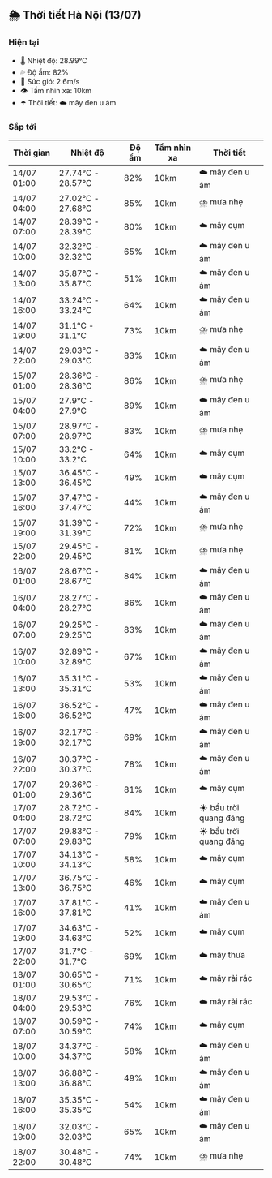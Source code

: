 ## 🌦️ Thời tiết Hà Nội (13/07)

### Hiện tại

- 🌡️ Nhiệt độ: 28.99℃
- 💦 Độ ẩm: 82%
- 💨 Sức gió: 2.6m/s
- 👁️ Tầm nhìn xa: 10km
- ☂️ Thời tiết: ☁️ mây đen u ám

### Sắp tới

| Thời gian | Nhiệt độ | Độ ẩm | Tầm nhìn xa | Thời tiết |
| --- | --- | --- | --- | --- |
| 14/07 01:00 | 27.74℃ - 28.57℃ | 82% | 10km | ☁️ mây đen u ám |
| 14/07 04:00 | 27.02℃ - 27.68℃ | 85% | 10km | ⛈️ mưa nhẹ |
| 14/07 07:00 | 28.39℃ - 28.39℃ | 80% | 10km | ☁️ mây cụm |
| 14/07 10:00 | 32.32℃ - 32.32℃ | 65% | 10km | ☁️ mây đen u ám |
| 14/07 13:00 | 35.87℃ - 35.87℃ | 51% | 10km | ☁️ mây đen u ám |
| 14/07 16:00 | 33.24℃ - 33.24℃ | 64% | 10km | ☁️ mây đen u ám |
| 14/07 19:00 | 31.1℃ - 31.1℃ | 73% | 10km | ⛈️ mưa nhẹ |
| 14/07 22:00 | 29.03℃ - 29.03℃ | 83% | 10km | ☁️ mây đen u ám |
| 15/07 01:00 | 28.36℃ - 28.36℃ | 86% | 10km | ⛈️ mưa nhẹ |
| 15/07 04:00 | 27.9℃ - 27.9℃ | 89% | 10km | ☁️ mây đen u ám |
| 15/07 07:00 | 28.97℃ - 28.97℃ | 83% | 10km | ⛈️ mưa nhẹ |
| 15/07 10:00 | 33.2℃ - 33.2℃ | 64% | 10km | ☁️ mây cụm |
| 15/07 13:00 | 36.45℃ - 36.45℃ | 49% | 10km | ☁️ mây cụm |
| 15/07 16:00 | 37.47℃ - 37.47℃ | 44% | 10km | ☁️ mây đen u ám |
| 15/07 19:00 | 31.39℃ - 31.39℃ | 72% | 10km | ⛈️ mưa nhẹ |
| 15/07 22:00 | 29.45℃ - 29.45℃ | 81% | 10km | ⛈️ mưa nhẹ |
| 16/07 01:00 | 28.67℃ - 28.67℃ | 84% | 10km | ☁️ mây đen u ám |
| 16/07 04:00 | 28.27℃ - 28.27℃ | 86% | 10km | ☁️ mây đen u ám |
| 16/07 07:00 | 29.25℃ - 29.25℃ | 83% | 10km | ☁️ mây đen u ám |
| 16/07 10:00 | 32.89℃ - 32.89℃ | 67% | 10km | ☁️ mây đen u ám |
| 16/07 13:00 | 35.31℃ - 35.31℃ | 53% | 10km | ☁️ mây đen u ám |
| 16/07 16:00 | 36.52℃ - 36.52℃ | 47% | 10km | ☁️ mây đen u ám |
| 16/07 19:00 | 32.17℃ - 32.17℃ | 69% | 10km | ☁️ mây đen u ám |
| 16/07 22:00 | 30.37℃ - 30.37℃ | 78% | 10km | ☁️ mây đen u ám |
| 17/07 01:00 | 29.36℃ - 29.36℃ | 81% | 10km | ☁️ mây cụm |
| 17/07 04:00 | 28.72℃ - 28.72℃ | 84% | 10km | ☀️ bầu trời quang đãng |
| 17/07 07:00 | 29.83℃ - 29.83℃ | 79% | 10km | ☀️ bầu trời quang đãng |
| 17/07 10:00 | 34.13℃ - 34.13℃ | 58% | 10km | ☁️ mây cụm |
| 17/07 13:00 | 36.75℃ - 36.75℃ | 46% | 10km | ☁️ mây cụm |
| 17/07 16:00 | 37.81℃ - 37.81℃ | 41% | 10km | ☁️ mây đen u ám |
| 17/07 19:00 | 34.63℃ - 34.63℃ | 52% | 10km | ☁️ mây cụm |
| 17/07 22:00 | 31.7℃ - 31.7℃ | 69% | 10km | ☁️ mây thưa |
| 18/07 01:00 | 30.65℃ - 30.65℃ | 71% | 10km | ☁️ mây rải rác |
| 18/07 04:00 | 29.53℃ - 29.53℃ | 76% | 10km | ☁️ mây rải rác |
| 18/07 07:00 | 30.59℃ - 30.59℃ | 74% | 10km | ☁️ mây cụm |
| 18/07 10:00 | 34.37℃ - 34.37℃ | 58% | 10km | ☁️ mây đen u ám |
| 18/07 13:00 | 36.88℃ - 36.88℃ | 49% | 10km | ☁️ mây đen u ám |
| 18/07 16:00 | 35.35℃ - 35.35℃ | 54% | 10km | ☁️ mây đen u ám |
| 18/07 19:00 | 32.03℃ - 32.03℃ | 65% | 10km | ☁️ mây đen u ám |
| 18/07 22:00 | 30.48℃ - 30.48℃ | 74% | 10km | ⛈️ mưa nhẹ |
